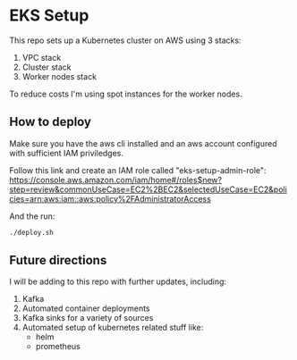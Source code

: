 # EKS Setup

This repo sets up a Kubernetes cluster on AWS using 3 stacks:

1. VPC stack
2. Cluster stack
3. Worker nodes stack

To reduce costs I'm using spot instances for the worker nodes.

## How to deploy

Make sure you have the aws cli installed and an aws account configured with sufficient IAM priviledges.

Follow this link and create an IAM role called "eks-setup-admin-role":
https://console.aws.amazon.com/iam/home#/roles$new?step=review&commonUseCase=EC2%2BEC2&selectedUseCase=EC2&policies=arn:aws:iam::aws:policy%2FAdministratorAccess

And the run:

```sh
./deploy.sh
```

## Future directions

I will be adding to this repo with further updates, including:

1. Kafka
2. Automated container deployments
3. Kafka sinks for a variety of sources
4. Automated setup of kubernetes related stuff like:
    - helm
    - prometheus